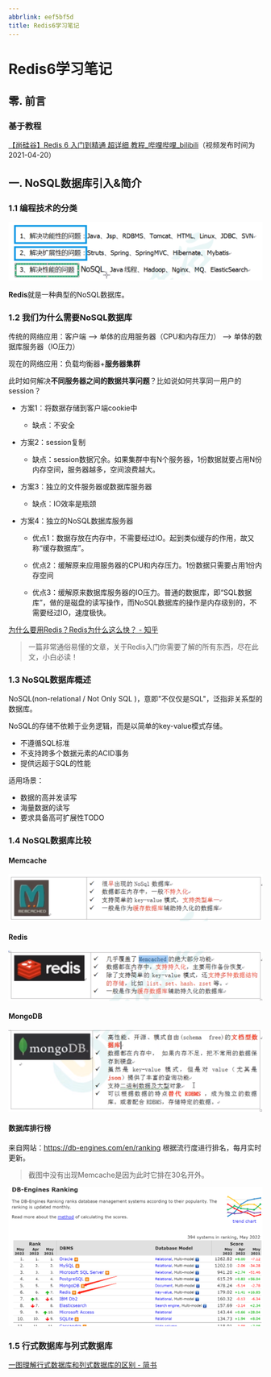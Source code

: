 ```yaml
---
abbrlink: eef5bf5d
title: Redis6学习笔记
---
```


# Redis6学习笔记

## 零. 前言

### 基于教程

[【尚硅谷】Redis 6 入门到精通 超详细 教程_哔哩哔哩_bilibili](https://www.bilibili.com/video/BV1Rv41177Af)（视频发布时间为2021-04-20）

## 一. NoSQL数据库引入&简介

### 1.1 编程技术的分类

![不同类型的技术](Redis6/不同类型的技术.png)

**Redis**就是一种典型的NoSQL数据库。

### 1.2 我们为什么需要NoSQL数据库

传统的网络应用：客户端 --> 单体的应用服务器（CPU和内存压力） --> 单体的数据库服务器（IO压力）

现在的网络应用：负载均衡器+**服务器集群**

此时如何解决**不同服务器之间的数据共享问题**？比如说如何共享同一用户的session？

* 方案1：将数据存储到客户端cookie中
  * 缺点：不安全
* 方案2：session复制
  * 缺点：session数据冗余。如果集群中有N个服务器，1份数据就要占用N份内存空间，服务器越多，空间浪费越大。
* 方案3：独立的文件服务器或数据库服务器
  * 缺点：IO效率是瓶颈

* 方案4：独立的NoSQL数据库服务器

  * 优点1：数据存放在内存中，不需要经过IO。起到类似缓存的作用，故又称“缓存数据库”。

  * 优点2：缓解原来应用服务器的CPU和内存压力。1份数据只需要占用1份内存空间
  * 优点3：缓解原来数据库服务器的IO压力。普通的数据库，即“SQL数据库”，做的是磁盘的读写操作，而NoSQL数据库的操作是内存级别的，不需要经过IO，速度极快。

[为什么要用Redis？Redis为什么这么快？ - 知乎](https://zhuanlan.zhihu.com/p/81195864)

> 一篇非常通俗易懂的文章，关于Redis入门你需要了解的所有东西，尽在此文，小白必读！

### 1.3 NoSQL数据库概述

NoSQL(non-relational / Not Only SQL )，意即"不仅仅是SQL"，泛指非关系型的数据库。

NoSQL的存储不依赖于业务逻辑，而是以简单的key-value模式存储。

* 不遵循SQL标准
* 不支持跨多个数据元素的ACID事务
* 提供远超于SQL的性能

适用场景：

* 数据的高并发读写
* 海量数据的读写
* 要求具备高可扩展性TODO

### 1.4 NoSQL数据库比较

#### Memcache

![Memcache](Redis6/Memcache.png)

#### Redis

![Redis](Redis6/Redis.png)

#### MongoDB

![MongoDB](Redis6/MongoDB.png)

#### 数据库排行榜

来自网站：https://db-engines.com/en/ranking
根据流行度进行排名，每月实时更新。

> 截图中没有出现Memcache是因为此时它排在30名开外。

![数据库排行榜](Redis6/数据库排行榜.png)

### 1.5 行式数据库与列式数据库

[一图理解行式数据库和列式数据库的区别 - 简书](https://www.jianshu.com/p/ad2533e5cfaa)